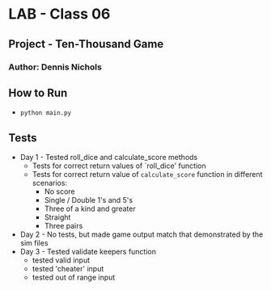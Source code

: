 # LAB - Class 06

## Project - Ten-Thousand Game
### Author: Dennis Nichols

## How to Run

- `python main.py`

## Tests

- Day 1 - Tested roll_dice and calculate_score methods
  - Tests for correct return values of `roll_dice' function
  - Tests for correct return value of `calculate_score` function in different scenarios:
    - No score
    - Single / Double 1's and 5's
    - Three of a kind and greater
    - Straight
    - Three pairs
- Day 2 - No tests, but made game output match that demonstrated by the sim files
- Day 3 - Tested validate keepers function
  - tested valid input
  - tested 'cheater' input
  - tested out of range input